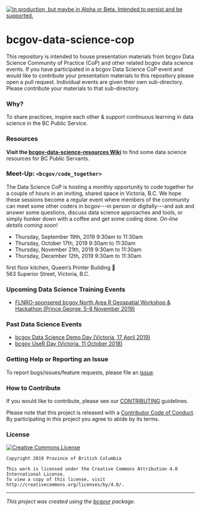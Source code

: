 <a id="devex-badge" rel="Delivery" href="https://github.com/BCDevExchange/assets/blob/master/README.md"><img alt="In production, but maybe in Alpha or Beta. Intended to persist and be supported." style="border-width:0" src="https://assets.bcdevexchange.org/images/badges/delivery.svg" title="In production, but maybe in Alpha or Beta. Intended to persist and be supported." /></a>

# bcgov-data-science-cop

This repository is intended to house presentation materials from bcgov Data Science Community of Practice (CoP) and other related bcgov data science events. If you have participated in a bcgov Data Science CoP event and would like to contribute your presentation materials to this repository please open a pull request. Individual events are given their own sub-directory. Please contribute your materials to that sub-directory.

### Why?

To share practices, inspire each other & support continuous learning in data science in the BC Public Service.

### Resources

**Visit the [bcgov-data-science-resources Wiki](https://github.com/bcgov/bcgov-data-science-resources/wiki)** to find some data science resources for BC Public Servants.


### Meet-Up: `<bcgov/code_together>`

The Data Science CoP is hosting a monthly opportunity to code together for a couple of hours in an inviting, shared space in Victoria, B.C. We hope these sessions become a regular event where members of the community can meet some other coders in bcgov---in person or digitally---and ask and answer some questions, discuss data science approaches and tools, or simply hunker down with a coffee and get some coding done. _On-line details coming soon!_

- Thursday, September 19th, 2019  9:30am to 11:30am
- Thursday, October 17th, 2019  9:30am to 11:30am
- Thursday, November 21th, 2019  9:30am to 11:30am
- Thursday, December 12th, 2019  9:30am to 11:30am

first floor kitchen, Queen’s Printer Building 🏫  
563 Superior Street, Victoria, B.C.  


### Upcoming Data Science Training Events
 - [FLNRO-sponsered bcgov North Area R Geospatial Workshop & Hackathon (Prince George, 5-8 November 2019)](https://github.com/bcgov/bcgov-data-science-cop/tree/master/2019/2019-11-05_r-spatial-pg)


### Past Data Science Events
 - [bcgov Data Science Demo Day (Victoria, 17 April 2019)](https://github.com/bcgov/bcgov-data-science-cop/tree/master/2019/2019-04-17_ds-demo-day-yyj)
 - [bcgov UseR Day (Victoria, 11 October 2018)](https://github.com/bcgov/bcgov-useR/tree/master/2018)


### Getting Help or Reporting an Issue

To report bugs/issues/feature requests, please file an [issue](https://github.com/bcgov/bcgov-data-science-cop/issues/).

### How to Contribute

If you would like to contribute, please see our [CONTRIBUTING](CONTRIBUTING.md) guidelines.

Please note that this project is released with a [Contributor Code of Conduct](CODE_OF_CONDUCT.md). By participating in this project you agree to abide by its terms.

### License

[![Creative Commons License](https://i.creativecommons.org/l/by/4.0/88x31.png)](http://creativecommons.org/licenses/by/4.0/)

```
Copyright 2019 Province of British Columbia

This work is licensed under the Creative Commons Attribution 4.0 International License.
To view a copy of this license, visit http://creativecommons.org/licenses/by/4.0/.
```
---
*This project was created using the [bcgovr](https://github.com/bcgov/bcgovr) package.* 
